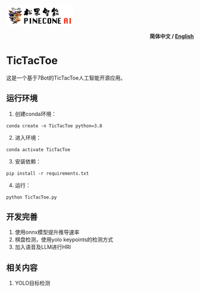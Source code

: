  <a href="http://www.pinecone-ai.cn" target="_blank"><img src="/docs/images/PineconeAI-logo.jpg" width="180x"></a>  <div style="text-align: right; font-weight: bold;">简体中文 / [English](TicTacToe-en.md)</div>

# TicTacToe

这是一个基于7Bot的TicTacToe人工智能开源应用。   


## 运行环境

1. 创建conda环境：

```
conda create -n TicTacToe python=3.8
```

2. 进入环境：

```
conda activate TicTacToe
```

3. 安装依赖：

```
pip install -r requirements.txt
```

4. 运行：


```
python TicTacToe.py
```


## 开发完善

1. 使用onnx模型提升推导速率
2. 棋盘检测，使用yolo keypoints的检测方式
3. 加入语音及LLM进行HRI


## 相关内容

1. YOLO目标检测